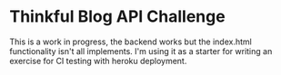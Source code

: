 # Thinkful Blog API Challenge

This is a work in progress, the backend works but the index.html functionality isn't all implements. I'm using it as a starter for writing an exercise for CI testing with heroku deployment.
